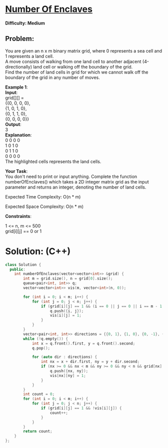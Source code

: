 # [Number Of Enclaves](https://www.geeksforgeeks.org/problems/number-of-enclaves/1)
**Difficulty: Medium**  
## Problem:  
You are given an n x m binary matrix grid, where 0 represents a sea cell and 1 represents a land cell.  
A move consists of walking from one land cell to another adjacent (4-directionally) land cell or walking off the boundary of the grid.  
Find the number of land cells in grid for which we cannot walk off the boundary of the grid in any number of moves.  

**Example 1**:  
**Input**:  
grid[][] =  
{{0, 0, 0, 0},  
            {1, 0, 1, 0},  
            {0, 1, 1, 0},  
            {0, 0, 0, 0}}  
**Output**:  
3  
**Explanation**:  
0 0 0 0  
1 0 1 0  
0 1 1 0  
0 0 0 0  
The highlighted cells represents the land cells.  

**Your Task**:  
You don't need to print or input anything. Complete the function numberOfEnclaves() which takes a 2D integer matrix grid as the input parameter and returns an integer, denoting the number of land cells.  
  
Expected Time Complexity: O(n * m)  

Expected Space Complexity: O(n * m)  

**Constraints**:  

1 <= n, m <= 500  
grid[i][j] == 0 or 1  

# Solution: (C++)
```cpp
class Solution {
  public:
    int numberOfEnclaves(vector<vector<int>> &grid) {
        int m = grid.size(), n = grid[0].size();
        queue<pair<int, int>> q;
        vector<vector<int>> vis(m, vector<int>(n, 0));

        for (int i = 0; i < m; i++) {
            for (int j = 0; j < n; j++) {
                if (grid[i][j] == 1 && (i == 0 || j == 0 || i == m - 1 || j == n - 1)) {
                    q.push({i, j});
                    vis[i][j] = 1; 
                }
            }
        }
        vector<pair<int, int>> directions = {{0, 1}, {1, 0}, {0, -1}, {-1, 0}};
        while (!q.empty()) {
            int x = q.front().first, y = q.front().second;
            q.pop();

            for (auto dir : directions) {
                int nx = x + dir.first, ny = y + dir.second;
                if (nx >= 0 && nx < m && ny >= 0 && ny < n && grid[nx][ny] == 1 && !vis[nx][ny]) {
                    q.push({nx, ny});
                    vis[nx][ny] = 1; 
                }
            }
        }
        int count = 0;
        for (int i = 0; i < m; i++) {
            for (int j = 0; j < n; j++) {
                if (grid[i][j] == 1 && !vis[i][j]) {
                    count++;
                }
            }
        }
        return count;
    }
};
```
